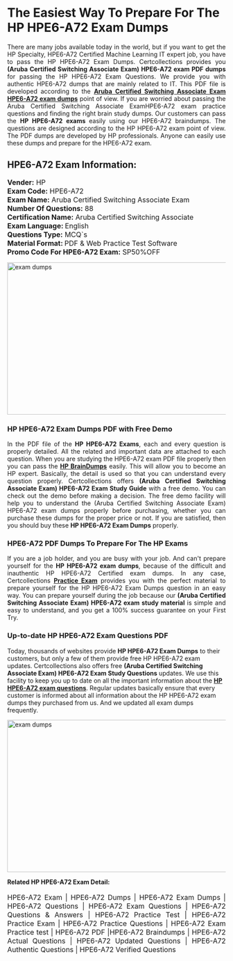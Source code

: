 <h1>The Easiest Way To Prepare For The HP HPE6-A72 Exam Dumps</h1> <p style="text-align:justify">There are many jobs available today in the world, but if you want to get the HP Specialty, HPE6-A72 Certified Machine Learning IT expert job, you have to pass the HP HPE6-A72 Exam Dumps. Certcollections provides you <strong>(Aruba Certified Switching Associate Exam) HPE6-A72 exam PDF dumps</strong> for passing the HP HPE6-A72 Exam Questions. We provide you with authentic HPE6-A72 dumps that are mainly related to IT. This PDF file is developed according to the <a href="https://www.certsofficial.com/hp/hpe6-a72-questions"><strong>Aruba Certified Switching Associate Exam HPE6-A72 exam dumps</strong></a> point of view. If you are worried about passing the Aruba Certified Switching Associate ExamHPE6-A72 exam practice questions and finding the right brain study dumps. Our customers can pass the <strong>HP HPE6-A72 exams </strong>easily using our HPE6-A72 braindumps. The questions are designed according to the HP HPE6-A72 exam point of view. The PDF dumps are developed by HP professionals. Anyone can easily use these dumps and prepare for the HPE6-A72 exam.</p> <h2><strong>HPE6-A72 Exam Information:</strong></h2> <p><span style="font-size:16px"><strong>Vender:</strong> HP<br /> <strong>Exam Code:</strong> HPE6-A72<br /> <strong>Exam Name:</strong> Aruba Certified Switching Associate Exam<br /> <strong>Number Of Questions:</strong> 88<br /> <strong>Certification Name:</strong> Aruba Certified Switching Associate<br /> <strong>Exam Language: </strong>English<br /> <strong>Questions Type:</strong> MCQ`s<br /> <strong>Material Format: </strong>PDF & Web Practice Test Software<br /> <strong>Promo Code For HPE6-A72 Exam:</strong> SP50%OFF</span></p> <p><a href="https://www.certsofficial.com/hp/hpe6-a72-questions" rel="no-follow"><img alt="exam dumps" src="https://www.certcollections.com/uploads/content/certsofficial.jpg" style="height:350px; width:750px" /></a></p> <h3><strong>HP HPE6-A72 Exam Dumps PDF with Free Demo</strong></h3> <p style="text-align:justify">In the PDF file of the <strong>HP HPE6-A72 Exams</strong>, each and every question is properly detailed. All the related and important data are attached to each question. When you are studying the HPE6-A72 exam PDF file properly then you can pass the <a href="https://www.certsofficial.com/hp-dumps"><strong>HP BrainDumps</strong></a> easily. This will allow you to become an HP expert. Basically, the detail is used so that you can understand every question properly. Certcollections offers <strong>(Aruba Certified Switching Associate Exam) HPE6-A72 Exam Study Guide</strong> with a free demo. You can check out the demo before making a decision. The free demo facility will help you to understand the (Aruba Certified Switching Associate Exam) HPE6-A72 exam dumps properly before purchasing, whether you can purchase these dumps for the proper price or not. If you are satisfied, then you should buy these <strong>HP HPE6-A72 Exam Dumps</strong> properly.</p> <h3><strong>HPE6-A72 PDF Dumps To Prepare For The HP Exams</strong></h3> <p style="text-align:justify">If you are a job holder, and you are busy with your job. And can't prepare yourself for the <strong>HP HPE6-A72 exam dumps</strong>, because of the difficult and inauthentic HP HPE6-A72 Certified exam dumps. In any case, Certcollections <strong><a href="https://www.certsofficial.com/">Practice Exam</a></strong> provides you with the perfect material to prepare yourself for the HP HPE6-A72 Exam Dumps question in an easy way. You can prepare yourself during the job because our <strong>(Aruba Certified Switching Associate Exam) HPE6-A72 exam study material</strong> is simple and easy to understand, and you get a 100% success guarantee on your First Try.</p> <h3><strong>Up-to-date HP HPE6-A72 Exam Questions PDF</strong></h3> <p>Today, thousands of websites provide <strong>HP HPE6-A72 Exam Dumps</strong> to their customers, but only a few of them provide free HP HPE6-A72 exam updates. Certcollections also offers free <strong>(Aruba Certified Switching Associate Exam) HPE6-A72 Exam Study Questions</strong> updates. We use this facility to keep you up to date on all the important information about the <a href="https://www.certsofficial.com/hp/hpe6-a72-questions"><strong>HP HPE6-A72 exam questions</strong></a>. Regular updates basically ensure that every customer is informed about all information about the HP HPE6-A72 exam dumps they purchased from us. And we updated all exam dumps frequently.</p> <p><a href="https://www.certsofficial.com/hp/hpe6-a72-questions"><img alt="exam dumps " src="https://www.certcollections.com/uploads/content/certsofficial2.jpg" style="height:350px; width:750px" /></a></p> <p style="text-align:justify"><span style="font-size:14px"><strong>Related HP HPE6-A72 Exam Detail:</strong></span><br /> <br /> <span style="font-size:16px">HPE6-A72 Exam | HPE6-A72 Dumps | HPE6-A72 Exam Dumps | HPE6-A72 Questions | HPE6-A72 Exam Questions | HPE6-A72 Questions & Answers | HPE6-A72 Practice Test | HPE6-A72 Practice Exam | HPE6-A72 Practice Questions | HPE6-A72 Exam Practice test | HPE6-A72 PDF |HPE6-A72 Braindumps | HPE6-A72 Actual Questions | HPE6-A72 Updated Questions | HPE6-A72 Authentic Questions | HPE6-A72 Verified Questions</span></p>
